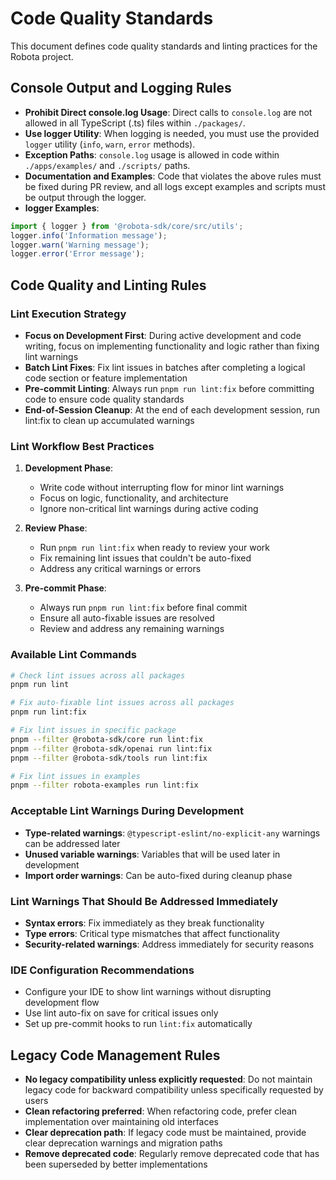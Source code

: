 # Code Quality Standards

This document defines code quality standards and linting practices for the Robota project.

## Console Output and Logging Rules

- **Prohibit Direct console.log Usage**: Direct calls to `console.log` are not allowed in all TypeScript (.ts) files within `./packages/`.
- **Use logger Utility**: When logging is needed, you must use the provided `logger` utility (`info`, `warn`, `error` methods).
- **Exception Paths**: `console.log` usage is allowed in code within `./apps/examples/` and `./scripts/` paths.
- **Documentation and Examples**: Code that violates the above rules must be fixed during PR review, and all logs except examples and scripts must be output through the logger.
- **logger Examples**:

```typescript
import { logger } from '@robota-sdk/core/src/utils';
logger.info('Information message');
logger.warn('Warning message');
logger.error('Error message');
```

## Code Quality and Linting Rules

### Lint Execution Strategy

- **Focus on Development First**: During active development and code writing, focus on implementing functionality and logic rather than fixing lint warnings
- **Batch Lint Fixes**: Fix lint issues in batches after completing a logical code section or feature implementation
- **Pre-commit Linting**: Always run `pnpm run lint:fix` before committing code to ensure code quality standards
- **End-of-Session Cleanup**: At the end of each development session, run lint:fix to clean up accumulated warnings

### Lint Workflow Best Practices

1. **Development Phase**: 
   - Write code without interrupting flow for minor lint warnings
   - Focus on logic, functionality, and architecture
   - Ignore non-critical lint warnings during active coding

2. **Review Phase**: 
   - Run `pnpm run lint:fix` when ready to review your work
   - Fix remaining lint issues that couldn't be auto-fixed
   - Address any critical warnings or errors

3. **Pre-commit Phase**: 
   - Always run `pnpm run lint:fix` before final commit
   - Ensure all auto-fixable issues are resolved
   - Review and address any remaining warnings

### Available Lint Commands

```bash
# Check lint issues across all packages
pnpm run lint

# Fix auto-fixable lint issues across all packages
pnpm run lint:fix

# Fix lint issues in specific package
pnpm --filter @robota-sdk/core run lint:fix
pnpm --filter @robota-sdk/openai run lint:fix
pnpm --filter @robota-sdk/tools run lint:fix

# Fix lint issues in examples
pnpm --filter robota-examples run lint:fix
```

### Acceptable Lint Warnings During Development

- **Type-related warnings**: `@typescript-eslint/no-explicit-any` warnings can be addressed later
- **Unused variable warnings**: Variables that will be used later in development
- **Import order warnings**: Can be auto-fixed during cleanup phase

### Lint Warnings That Should Be Addressed Immediately

- **Syntax errors**: Fix immediately as they break functionality
- **Type errors**: Critical type mismatches that affect functionality
- **Security-related warnings**: Address immediately for security reasons

### IDE Configuration Recommendations

- Configure your IDE to show lint warnings without disrupting development flow
- Use lint auto-fix on save for critical issues only
- Set up pre-commit hooks to run `lint:fix` automatically

## Legacy Code Management Rules

- **No legacy compatibility unless explicitly requested**: Do not maintain legacy code for backward compatibility unless specifically requested by users
- **Clean refactoring preferred**: When refactoring code, prefer clean implementation over maintaining old interfaces
- **Clear deprecation path**: If legacy code must be maintained, provide clear deprecation warnings and migration paths
- **Remove deprecated code**: Regularly remove deprecated code that has been superseded by better implementations 